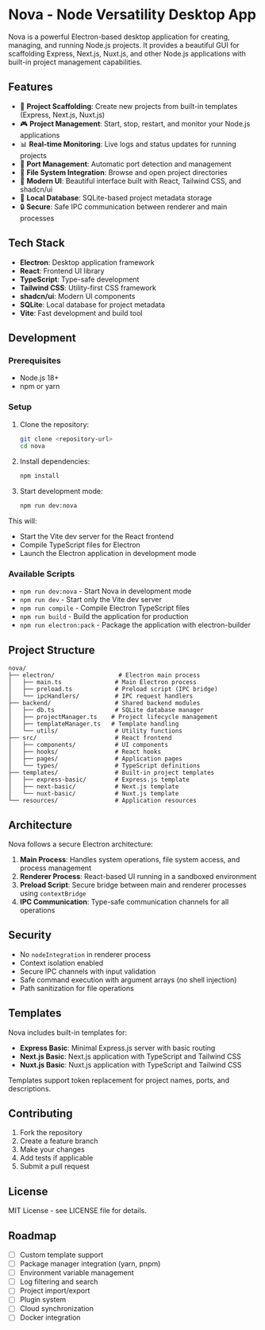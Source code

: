 # Nova - Node Versatility Desktop App

Nova is a powerful Electron-based desktop application for creating, managing, and running Node.js projects. It provides a beautiful GUI for scaffolding Express, Next.js, Nuxt.js, and other Node.js applications with built-in project management capabilities.

## Features

- 🚀 **Project Scaffolding**: Create new projects from built-in templates (Express, Next.js, Nuxt.js)
- 🎮 **Project Management**: Start, stop, restart, and monitor your Node.js applications
- 📊 **Real-time Monitoring**: Live logs and status updates for running projects
- 🔧 **Port Management**: Automatic port detection and management
- 📁 **File System Integration**: Browse and open project directories
- 🎨 **Modern UI**: Beautiful interface built with React, Tailwind CSS, and shadcn/ui
- 💾 **Local Database**: SQLite-based project metadata storage
- 🔒 **Secure**: Safe IPC communication between renderer and main processes

## Tech Stack

- **Electron**: Desktop application framework
- **React**: Frontend UI library
- **TypeScript**: Type-safe development
- **Tailwind CSS**: Utility-first CSS framework
- **shadcn/ui**: Modern UI components
- **SQLite**: Local database for project metadata
- **Vite**: Fast development and build tool

## Development

### Prerequisites

- Node.js 18+ 
- npm or yarn

### Setup

1. Clone the repository:
   ```bash
   git clone <repository-url>
   cd nova
   ```

2. Install dependencies:
   ```bash
   npm install
   ```

3. Start development mode:
   ```bash
   npm run dev:nova
   ```

This will:
- Start the Vite dev server for the React frontend
- Compile TypeScript files for Electron
- Launch the Electron application in development mode

### Available Scripts

- `npm run dev:nova` - Start Nova in development mode
- `npm run dev` - Start only the Vite dev server
- `npm run compile` - Compile Electron TypeScript files
- `npm run build` - Build the application for production
- `npm run electron:pack` - Package the application with electron-builder

## Project Structure

```
nova/
├── electron/                  # Electron main process
│   ├── main.ts               # Main Electron process
│   ├── preload.ts            # Preload script (IPC bridge)
│   └── ipcHandlers/          # IPC request handlers
├── backend/                  # Shared backend modules
│   ├── db.ts                 # SQLite database manager
│   ├── projectManager.ts    # Project lifecycle management
│   ├── templateManager.ts   # Template handling
│   └── utils/                # Utility functions
├── src/                      # React frontend
│   ├── components/           # UI components
│   ├── hooks/                # React hooks
│   ├── pages/                # Application pages
│   └── types/                # TypeScript definitions
├── templates/                # Built-in project templates
│   ├── express-basic/        # Express.js template
│   ├── next-basic/           # Next.js template
│   └── nuxt-basic/           # Nuxt.js template
└── resources/                # Application resources
```

## Architecture

Nova follows a secure Electron architecture:

1. **Main Process**: Handles system operations, file system access, and process management
2. **Renderer Process**: React-based UI running in a sandboxed environment
3. **Preload Script**: Secure bridge between main and renderer processes using `contextBridge`
4. **IPC Communication**: Type-safe communication channels for all operations

## Security

- No `nodeIntegration` in renderer process
- Context isolation enabled
- Secure IPC channels with input validation
- Safe command execution with argument arrays (no shell injection)
- Path sanitization for file operations

## Templates

Nova includes built-in templates for:

- **Express Basic**: Minimal Express.js server with basic routing
- **Next.js Basic**: Next.js application with TypeScript and Tailwind CSS
- **Nuxt.js Basic**: Nuxt.js application with TypeScript and Tailwind CSS

Templates support token replacement for project names, ports, and descriptions.

## Contributing

1. Fork the repository
2. Create a feature branch
3. Make your changes
4. Add tests if applicable
5. Submit a pull request

## License

MIT License - see LICENSE file for details.

## Roadmap

- [ ] Custom template support
- [ ] Package manager integration (yarn, pnpm)
- [ ] Environment variable management
- [ ] Log filtering and search
- [ ] Project import/export
- [ ] Plugin system
- [ ] Cloud synchronization
- [ ] Docker integration